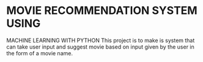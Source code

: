 # MOVIE RECOMMENDATION SYSTEM USING 
MACHINE LEARNING WITH PYTHON
This project is to make is system that can take user input and suggest movie 
based on input given by the user in the form of a movie name.
